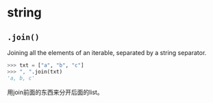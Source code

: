 # string



## `.join()`

Joining all the elements of an iterable, separated by a string separator.

```python
>>> txt = ["a", "b", "c"]
>>> ", ".join(txt)
'a, b, c'
```

用join前面的东西来分开后面的list。

